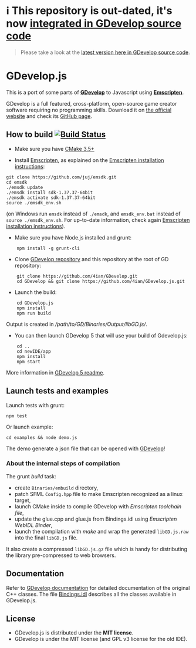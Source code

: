 # ℹ️ This repository is out-dated, it's now [integrated in GDevelop source code](https://github.com/4ian/GDevelop/tree/master/GDevelop.js) 

> Please take a look at the [latest version here in GDevelop source code](https://github.com/4ian/GDevelop/tree/master/GDevelop.js).

GDevelop.js
===========

This is a port of some parts of **[GDevelop]** to Javascript using **[Emscripten]**.

GDevelop is a full featured, cross-platform, open-source game creator software requiring no programming skills. Download it on [the official website](https://gdevelop-app.com) and check its [GitHub page](https://github.com/4ian/GDevelop).

How to build [![Build Status](https://travis-ci.org/4ian/GDevelop.js.svg?branch=master)](https://travis-ci.org/4ian/GDevelop.js)
------------

* Make sure you have [CMake 3.5+](http://www.cmake.org/)

* Install [Emscripten](https://github.com/kripken/emscripten), as explained on the [Emscripten installation instructions](http://kripken.github.io/emscripten-site/docs/getting_started/downloads.html):

```shell
git clone https://github.com/juj/emsdk.git
cd emsdk
./emsdk update
./emsdk install sdk-1.37.37-64bit
./emsdk activate sdk-1.37.37-64bit
source ./emsdk_env.sh
```

(on Windows run `emsdk` instead of `./emsdk`, and `emsdk_env.bat` instead of `source ./emsdk_env.sh`. For up-to-date information, check again [Emscripten installation instructions](http://kripken.github.io/emscripten-site/docs/getting_started/downloads.html)).

* Make sure you have Node.js installed and grunt:

```shell
    npm install -g grunt-cli
```

* Clone [GDevelop repository](https://github.com/4ian/GDevelop) and this repository at the root of GD repository:

```shell
    git clone https://github.com/4ian/GDevelop.git
    cd GDevelop && git clone https://github.com/4ian/GDevelop.js.git
```

* Launch the build:

```shell
    cd GDevelop.js
    npm install
    npm run build
```

Output is created in */path/to/GD/Binaries/Output/libGD.js/*.

* You can then launch GDevelop 5 that will use your build of Gdevelop.js:

```shell
    cd ..
    cd newIDE/app
    npm install
    npm start
```

More information in [GDevelop 5 readme](https://github.com/4ian/GD/blob/master/newIDE/README.md).

Launch tests and examples
-------------------------

Launch tests with grunt:

    npm test

Or launch example:

    cd examples && node demo.js

The demo generate a json file that can be opened with [GDevelop]!

### About the internal steps of compilation

The grunt *build* task:

 * create `Binaries/embuild` directory,
 * patch SFML `Config.hpp` file to make Emscripten recognized as a linux target,
 * launch CMake inside to compile GDevelop with *Emscripten toolchain file*,
 * update the glue.cpp and glue.js from Bindings.idl using *Emscripten WebIDL Binder*,
 * launch the compilation with *make* and wrap the generated `libGD.js.raw` into the final `libGD.js` file.

It also create a compressed `libGD.js.gz` file which is handy for distributing the library pre-compressed to web browsers.

Documentation
-------------

Refer to [GDevelop documentation](http://4ian.github.io/GD-Documentation/GDCore%20Documentation/) for detailed documentation of the original C++ classes. The file [Bindings.idl](https://github.com/4ian/GDevelop.js/blob/master/Bindings/Bindings.idl) describes all the classes available in GDevelop.js.

License
-------

* GDevelop.js is distributed under the **MIT license**.
* GDevelop is under the MIT license (and GPL v3 license for the old IDE).

[GDevelop]: https://github.com/4ian/GDevelop
[Emscripten]: https://github.com/kripken/emscripten
